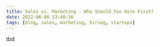```yaml
---
title: Sales vs. Marketing - Who Should You Hire First?
date: 2022-06-06 13:40:16
tags: [blog, sales, marketing, hiring, startups]
---
```


tbd